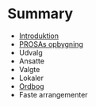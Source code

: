# Summary

* [Introduktion](README.md)
* [PROSAs opbygning](opbygning.md)
* Udvalg
* Ansatte
* Valgte
* Lokaler
* [Ordbog](ordbog.md)
* Faste arrangementer

